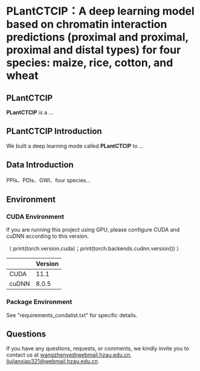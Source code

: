 # PLantCTCIP：A deep learning model based on chromatin interaction predictions (proximal and proximal, proximal and distal types) for four species: maize, rice, cotton, and wheat

## PLantCTCIP

**PLantCTCIP** is a ...

## PLantCTCIP Introduction

We built a deep learning mode called **PLantCTCIP** to ...

## Data Introduction

PPIs、PDIs、GWI、four species...

## Environment

### CUDA Environment

If you are running this project using GPU, please configure CUDA and cuDNN according to this version.

（ print(torch.version.cuda)；print(torch.backends.cudnn.version()) ）

|       | Version |
| :---- | ------- |
| CUDA  | 11.1    |
| cuDNN | 8.0.5   |

### Package Environment

See "requirements_condalist.txt" for specific details.

## Questions

If you have any questions, requests, or comments, we kindly invite you to contact us at [wangzhenye@webmail.hzau.edu.cn](https://github.com/Jie-Lii/DeepCBA/blob/main/wangzhenye@webmail.hzau.edu.cn), [liujianxiao321@webmail.hzau.edu.cn](https://github.com/Jie-Lii/DeepCBA/blob/main/liujianxiao321@webmail.hzau.edu.cn).

